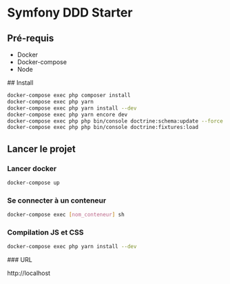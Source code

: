 # Symfony DDD Starter

## Pré-requis
* Docker
* Docker-compose
* Node


## Install

```sh
docker-compose exec php composer install
docker-compose exec php yarn
docker-compose exec php yarn install --dev
docker-compose exec php yarn encore dev
docker-compose exec php php bin/console doctrine:schema:update --force
docker-compose exec php php bin/console doctrine:fixtures:load
```

## Lancer le projet

### Lancer docker

```sh
docker-compose up
```

### Se connecter à un conteneur

```sh
docker-compose exec [nom_conteneur] sh
```

### Compilation JS et CSS

```sh
docker-compose exec php yarn install --dev
```

### URL

http://localhost

